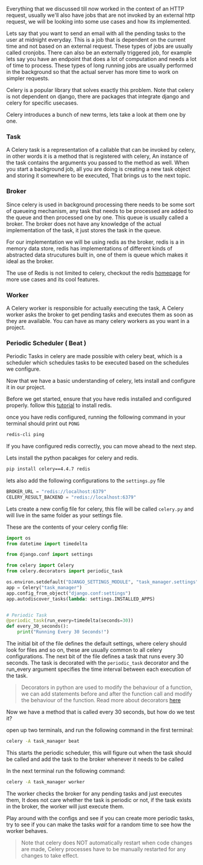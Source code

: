 Everything that we discussed till now worked in the context of an HTTP request, usually we'll also have jobs that are not invoked by an external http request, we will be looking into some use cases and how its implemented.

Lets say that you want to send an email with all the pending tasks to the user at midnight everyday. This is a job that is dependent on the current time and not based on an external request. These types of jobs are usually called cronjobs. There can also be an externally triggered job, for example lets say you have an endpoint that does a lot of computation and needs a lot of time to process. These types of long running jobs are usually performed in the background so that the actual server has more time to work on simpler requests.

Celery is a popular library that solves exactly this problem. Note that celery is not dependent on django, there are packages that integrate django and celery for specific usecases.

Celery introduces a bunch of new terms, lets take a look at them one by one.

### Task

A Celery task is a representation of a callable that can be invoked by celery, in other words it is a method that is registered with celery, An instance of the task contains the arguments you passed to the method as well. When you start a background job, all you are doing is creating a new task object and storing it somewhere to be executed, That brings us to the next topic.

### Broker

Since celery is used in background processing there needs to be some sort of queueing mechanism, any task that needs to be processed are added to the queue and then processed one by one. This queue is usually called a broker. The broker does not have any knowledge of the actual implementation of the task, it just stores the task in the queue.

For our implementation we will be using redis as the broker, redis is a in memory data store, redis has implementations of different kinds of abstracted data strucutures built in, one of them is queue which makes it ideal as the broker.

The use of Redis is not limited to celery, checkout the redis [homepage](https://redis.com) for more use cases and its cool features.

### Worker

A Celery worker is responsible for actually executing the task, A Celery worker asks the broker to get pending tasks and executes them as soon as they are available. You can have as many celery workers as you want in a project.

### Periodic Scheduler ( Beat )

Periodic Tasks in celery are made possible with celery beat, which is a scheduler which schedules tasks to be executed based on the schedules we configure.


Now that we have a basic understanding of celery, lets install and configure it in our project.

Before we get started, ensure that you have redis installed and configured properly. follow this [tutorial](https://flaviocopes.com/redis-installation/) to install redis.

once you have redis configured, running the following command in your terminal should print out `PONG`

```bash
redis-cli ping
```

If you have configured redis correctly, you can move ahead to the next step.

Lets install the python pacakges for celery and redis.

```bash
pip install celery==4.4.7 redis
```

lets also add the following configurations to the `settings.py` file

```python
BROKER_URL = "redis://localhost:6379"
CELERY_RESULT_BACKEND = "redis://localhost:6379"
```

Lets create a new config file for celery, this file will be called `celery.py` and will live in the same folder as your settings file.

These are the contents of your celery config file:

```python
import os
from datetime import timedelta

from django.conf import settings

from celery import Celery
from celery.decorators import periodic_task

os.environ.setdefault("DJANGO_SETTINGS_MODULE", "task_manager.settings")
app = Celery("task_manager")
app.config_from_object("django.conf:settings")
app.autodiscover_tasks(lambda: settings.INSTALLED_APPS)


# Periodic Task
@periodic_task(run_every=timedelta(seconds=30))
def every_30_seconds():
    print("Running Every 30 Seconds!")

```

The initial bit of the file defines the default settings, where celery should look for files and so on, these are usually common to all celery configurations. The next bit of the file defines a task that runs every 30 seconds. The task is decorated with the `periodic_task` decorator and the run_every argument specifies the time interval between each execution of the task.

> Decorators in python are used to modify the behaviour of a function, we can add statements before and after the function call and modify the behaviour of the function. Read more about decorators [here](https://www.programiz.com/python-programming/decorator)

Now we have a method that is called every 30 seconds, but how do we test it?

open up two terminals, and run the following command in the first terminal:

```bash
celery -A task_manager beat
```

This starts the periodic scheduler, this will figure out when the task should be called and add the task to the broker whenever it needs to be called

In the next terminal run the following command:

```bash
celery -A task_manager worker
```

The worker checks the broker for any pending tasks and just executes them, It does not care whether the task is periodic or not, if the task exists in the broker, the worker will just execute them.

Play around with the configs and see if you can create more periodic tasks, try to see if you can make the tasks _wait_ for a random time to see how the worker behaves.

> Note that celery does NOT automatically restart when code changes are made, Celery processes have to be manually restarted for any changes to take effect.